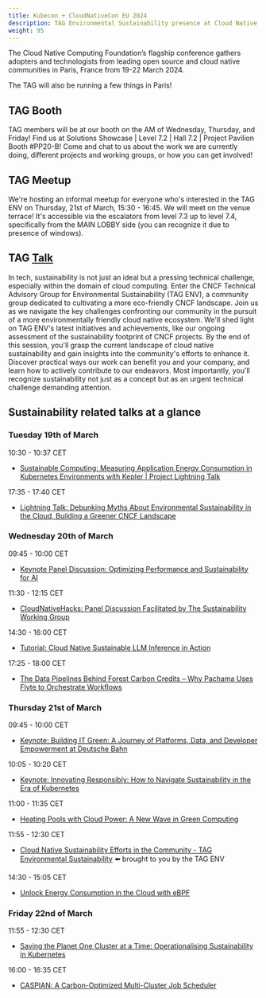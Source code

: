 ```yaml
---
title: Kubecon + CloudNativeCon EU 2024
description: TAG Environmental Sustainability presence at Cloud Native Computing Foundation’s flagship conference in Paris, France from 19-22 March, 2024.
weight: 95
---
```


The Cloud Native Computing Foundation’s flagship conference gathers adopters and technologists from leading open source and cloud native communities in Paris, France from 19-22 March 2024.

The TAG will also be running a few things in Paris!

## TAG Booth

TAG members will be at our booth on the AM of Wednesday, Thursday, and Friday! Find us at Solutions Showcase | Level 7.2 | Hall 7.2 | Project Pavilion Booth #PP20-B! Come and chat to us about the work we are currently doing, different projects and working groups, or how you can get involved!

## TAG Meetup

We're hosting an informal meetup for everyone who's interested in the TAG ENV on Thursday, 21st of March, 15:30 - 16:45. We will meet on the venue terrace! It's accessible via the escalators from level 7.3 up to level 7.4, specifically from the MAIN LOBBY side (you can recognize it due to presence of windows).

## TAG [Talk](https://sched.co/1Yhgd)

In tech, sustainability is not just an ideal but a pressing technical challenge, especially within the domain of cloud computing. Enter the CNCF Technical Advisory Group for Environmental Sustainability (TAG ENV), a community group dedicated to cultivating a more eco-friendly CNCF landscape. Join us as we navigate the key challenges confronting our community in the pursuit of a more environmentally friendly cloud native ecosystem. We'll shed light on TAG ENV's latest initiatives and achievements, like our ongoing assessment of the sustainability footprint of CNCF projects. By the end of this session, you'll grasp the current landscape of cloud native sustainability and gain insights into the community's efforts to enhance it. Discover practical ways our work can benefit you and your company, and learn how to actively contribute to our endeavors. Most importantly, you'll recognize sustainability not just as a concept but as an urgent technical challenge demanding attention.

## Sustainability related talks at a glance

### Tuesday 19th of March

10:30 - 10:37 CET

* [Sustainable Computing: Measuring Application Energy Consumption in Kubernetes Environments with Kepler | Project Lightning Talk](https://sched.co/1aQWg)

17:35 - 17:40 CET

* [Lightning Talk: Debunking Myths About Environmental Sustainability in the Cloud, Building a Greener CNCF Landscape](https://sched.co/1YeLF)

### Wednesday 20th of March

09:45 - 10:00 CET

* [Keynote Panel Discussion: Optimizing Performance and Sustainability for AI](https://sched.co/1YhIO)

11:30 - 12:15 CET

* [CloudNativeHacks: Panel Discussion Facilitated by The Sustainability Working Group](https://sched.co/1Yvvp)

14:30 - 16:00 CET

* [Tutorial: Cloud Native Sustainable LLM Inference in Action](https://sched.co/1YeMh)

17:25 - 18:00 CET

* [The Data Pipelines Behind Forest Carbon Credits – Why Pachama Uses Flyte to Orchestrate Workflows](https://sched.co/1YeNk)

### Thursday 21st of March

09:45 - 10:00 CET

* [Keynote: Building IT Green: A Journey of Platforms, Data, and Developer Empowerment at Deutsche Bahn](https://sched.co/1YhJk)

10:05 - 10:20 CET

* [Keynote: Innovating Responsibly: How to Navigate Sustainability in the Era of Kubernetes](https://sched.co/1YhJv)

11:00 - 11:35 CET

* [Heating Pools with Cloud Power: A New Wave in Green Computing](https://sched.co/1YeOI)

11:55 - 12:30 CET

* [Cloud Native Sustainability Efforts in the Community - TAG Environmental Sustainability](https://sched.co/1Yhgd) ⬅️ brought to you by the TAG ENV

14:30 - 15:05 CET

* [Unlock Energy Consumption in the Cloud with eBPF](https://sched.co/1YeOO)

### Friday 22nd of March

11:55 - 12:30 CET

* [Saving the Planet One Cluster at a Time: Operationalising Sustainability in Kubernetes](https://sched.co/1YeR6)

16:00 - 16:35 CET

* [CASPIAN: A Carbon-Optimized Multi-Cluster Job Scheduler](https://sched.co/1YeSb)
